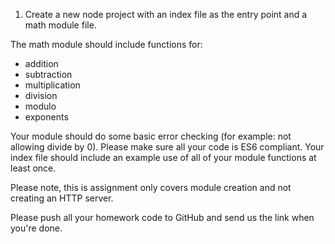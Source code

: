 1) Create a new node project with an index file as the entry point and a math module file.

The math module should include functions for:
  - addition
  - subtraction
  - multiplication
  - division
  - modulo
  - exponents

Your module should do some basic error checking (for example: not allowing divide by 0).
Please make sure all your code is ES6 compliant.
Your index file should include an example use of all of your module functions at least once.

Please note, this is assignment only covers module creation and not creating an HTTP server.

Please push all your homework code to GitHub and send us the link when you're done.
